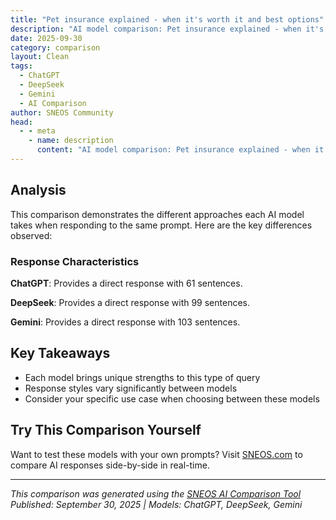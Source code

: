 ```yaml
---
title: "Pet insurance explained - when it's worth it and best options"
description: "AI model comparison: Pet insurance explained - when it's worth it and best options..."
date: 2025-09-30
category: comparison
layout: Clean
tags:
  - ChatGPT
  - DeepSeek
  - Gemini
  - AI Comparison
author: SNEOS Community
head:
  - - meta
    - name: description
      content: "AI model comparison: Pet insurance explained - when it's worth it and best options..."
---
```


<ChatComparison
  title="Pet insurance explained - when it's worth it and best options"
  prompt="Pet insurance explained - when it's worth it and best options"
  :responses='{
    "ChatGPT": "Certainly! Here\u2019s a clear explanation of pet insurance, when it\u2019s worth considering, and some of the best options available:\n\n### What is Pet Insurance?\nPet insurance is a type of health coverage for your pets, typically dogs and cats, which helps cover veterinary expenses such as accidents, illnesses, surgeries, and sometimes routine care. You pay a monthly or annual premium, and in return, the insurer reimburses you for eligible veterinary bills.\n\n---\n\n### When is Pet Insurance Worth It?\n\n1. **Financial Protection Against Unexpected Costs**  \nVeterinary care can be expensive, especially for emergencies or chronic conditions. Pet insurance helps protect you from high, unexpected bills. If you want peace of mind, insurance is worth considering.\n\n2. **Pets with a Higher Risk of Health Issues**  \nCertain breeds are prone to genetic illnesses or conditions. Insurance can help manage the cost of treating these issues.\n\n3. **If You Want to Avoid Making Cost-Based Decisions**  \nWith insurance, you\u2019re less likely to delay or skip treatment due to cost concerns.\n\n4. **Young Pets**  \nUsually cheaper to insure than older pets and helps cover conditions that arise later in life.\n\n5. **Expensive Veterinary Markets**  \nIn places where vet costs are very high, insurance can be more cost-effective.\n\n---\n\n### Situations When It Might Not Be Worth It\n\n- Older pets with pre-existing conditions: these may not be covered or may have higher premiums.\n- Pets in overall excellent health where you\u2019re confident you can cover routine emergencies out-of-pocket.\n- If premiums over time exceed what you\u2019d likely pay in vet bills.\n\n---\n\n### What Does Pet Insurance Typically Cover?\n\n- Accidents (e.g., broken bones, ingestion of foreign objects)\n- Illnesses (e.g., infections, cancer, chronic diseases)\n- Surgeries and hospital stays\n- Diagnostic tests (blood tests, X-rays)\n- Some plans cover routine care like vaccinations, dental cleanings, and wellness visits (often as an add-on).\n\n---\n\n### Common Types of Coverage\n\n- **Accident-Only Plans:** Cover injuries but not illnesses.\n- **Comprehensive Plans:** Cover both illnesses and accidents.\n- **Wellness Plans:** Cover routine and preventive care.\n\n---\n\n### How to Choose the Best Pet Insurance\n\n- **Coverage:** Ensure it covers what you want (illness, accidents, routine care).\n- **Exclusions:** Check for pre-existing condition clauses or breed-specific exclusions.\n- **Reimbursement Level:** Percentage of costs covered (often 70%-90%).\n- **Annual Limits:** Max amount they will pay annually.\n- **Deductibles:** How much you pay out-of-pocket before reimbursement.\n- **Premium Cost:** Balance cost with coverage.\n- **Claim Process:** Ease and speed of claim reimbursement.\n\n---\n\n### Best Pet Insurance Providers (2024 Overview)\n\n1. **Healthy Paws**  \n- Comprehensive coverage with no caps on payouts.  \n- Covers accidents, illnesses, and hereditary conditions.  \n- No coverage for routine wellness care.\n\n2. **Embrace**  \n- Covers accidents, illnesses, and offers optional wellness plans.  \n- Has diminishing deductibles (deductible goes down each year you don\u2019t claim).  \n- Covers some alternative therapies.\n\n3. **Trupanion**  \n- One of the few that pays vets directly (no out-of-pocket for claims).  \n- Covers hereditary conditions and hospital stays.  \n- Limited wellness coverage.\n\n4. **Nationwide**  \n- Offers entire pet plans including wellness and specialty pets (birds, reptiles).  \n- More expensive but comprehensive.\n\n5. **Pets Best**  \n- Fast claim reimbursements.  \n- Offers accident-only, illness-only, and comprehensive plans.  \n- Optional wellness add-ons.\n\n---\n\n### Final Tips\n\n- Start insurance early, ideally when your pet is young and healthy.\n- Read all policy details carefully.\n- Keep veterinary records organized for easier claims.\n- Consider your financial situation and comfort with risk.\n\n---\n\nIf you want recommendations tailored to your pet\u2019s breed, age, or health, feel free to ask!",
    "DeepSeek": "Of course. Here is a comprehensive guide to pet insurance, breaking down when it\u0027s worth it and the best options available.\n\n---\n\n### **Pet Insurance Explained: A Simple Guide**\n\nAt its core, pet insurance is a lot like human health insurance, but with a key difference: it\u0027s primarily designed for unexpected accidents and illnesses, not routine care.\n\nYou pay a monthly or annual premium. If your pet gets sick or injured, you pay the vet bill upfront, then submit a claim to the insurance company for reimbursement of covered costs (after your deductible is met).\n\n#### **How It Generally Works:**\n\n1.  **Choose a Plan:** You select a policy that fits your budget and your pet\u0027s needs.\n2.  **Pay Your Premium:** The monthly or annual cost to keep the insurance active.\n3.  **Meet Your Deductible:** The amount you must pay out-of-pocket for vet bills before the insurance starts reimbursing you. This can be per incident or, more commonly, annual.\n4.  **Get Reimbursed:** After you meet your deductible, the insurance company pays you back a percentage of the covered costs (e.g., 70%, 80%, or 90%).\n\n---\n\n### **When Is Pet Insurance Worth It?**\n\nPet insurance is a form of financial risk management. It\u0027s not for everyone, but it can be a lifesaver in specific situations.\n\n#### **It\u0027s MOST Worth It If:**\n\n*   **You Want to Avoid \u0022Economic Euthanasia\u0022:** This is the #1 reason people get insurance. If your pet needs a $10,000 surgery for a sudden illness, could you afford it? Insurance prevents you from having to make an impossible financial decision during a heartbreaking time.\n*   **You Have a Young, Healthy Pet:** The best time to enroll is when your pet is young and has no pre-existing conditions. Premiums are lower, and more conditions will be covered.\n*   **You Have a Breed Prone to Health Issues:** Certain breeds are predisposed to expensive conditions.\n    *   **Dogs:** French Bulldogs (breathing issues), German Shepherds (hip dysplasia), Golden Retrievers (cancer), Dachshunds (back problems).\n    *   **Cats:** Maine Coons (heart disease), Persians (respiratory issues), Siamese (dental disease).\n*   **You Are Financially Risk-Averse:** If an unexpected vet bill of $3,000-$10,000 would cause significant financial stress or require you to go into debt, insurance provides peace of mind.\n*   **You Want the Freedom to Choose the Best Care:** With insurance, you can say \u0022yes\u0022 to advanced treatments like MRI scans, specialist surgeries, or cancer treatments without being limited by cost.\n\n#### **It Might NOT Be Worth It If:**\n\n*   **You Can Easily Cover a Large, Unexpected Vet Bill:** If you have a robust emergency fund ($5,000-$10,000\u002B specifically for your pet), you might decide to \u0022self-insure.\u0022\n*   **Your Pet is Already Old or Has Chronic Conditions:** Premiums for senior pets are very high, and pre-existing conditions will be excluded.\n*   **You Primarily Want Coverage for Routine Care:** Many plans offer wellness add-ons, but the value is often marginal. You\u0027re usually better off budgeting for routine care yourself.\n\n---\n\n### **Key Features to Compare When Choosing a Plan**\n\nNot all pet insurance is created equal. Pay close attention to these five factors:\n\n1.  **Coverage Type:**\n    *   **Accident \u0026 Illness:** The most common and valuable type. Covers everything from broken bones and swallowed objects to cancer, infections, and hereditary conditions.\n    *   **Accident-Only:** A cheaper, limited option that only covers injuries. Not recommended for most owners.\n    *   **Wellness/Preventive Care Add-on:** An optional rider that covers routine care like vaccinations, flea/tick prevention, and annual check-ups. Do the math to see if the cost is worth it for you.\n\n2.  **Annual Coverage Limit:** The maximum the insurer will pay in a policy year.\n    *   **Unlimited:** No cap (highly recommended).\n    *   **Capped:** e.g., $5,000, $10,000, $25,000 per year.\n\n3.  **Deductible:** The amount you pay before reimbursement starts.\n    *   **Annual:** You meet it once per policy year (best option).\n    *   **Per-Condition:** You must meet a new deductible for each new illness or injury.\n\n4.  **Reimbursement Level:** The percentage of the vet bill you get back after the deductible. Common options are 70%, 80%, or 90%. A higher percentage means a higher premium.\n\n5.  **Exclusions \u0026 Waiting Periods:**\n    *   **Pre-existing Conditions:** Almost no plan covers these. This is why enrolling early is critical.\n    *   **Breed-Specific \u0026 Hereditary Conditions:** Check if these are covered and if there are any special limits.\n    *   **Waiting Periods:** The time between when you enroll and when coverage starts (e.g., 14 days for illness, 2-3 days for accidents). Some companies have longer waiting periods for cruciate ligament issues (6-12 months).\n\n---\n\n### **Best Pet Insurance Options in 2024**\n\nHere are some of the top-rated companies, known for their comprehensive coverage and customer service. **Always get a personalized quote, as prices vary widely by pet breed, age, and location.**\n\n#### **Top Tier (Comprehensive Coverage)**\n\n1.  **Lemonade**\n    *   **Why it\u0027s great:** Often the most affordable option due to its tech-driven model. Offers customizable policies, fast claims via its app, and even bundling with other insurance types. Allows you to add a wellness package.\n    *   **Best for:** Tech-savvy pet owners looking for the best price and a seamless digital experience.\n\n2.  **Healthy Paws**\n    *   **Why it\u0027s great:** Consistently high customer satisfaction. Simple, straightforward policy with **unlimited annual payouts** and no per-incident limits. Claims are processed quickly.\n    *   **Best for:** Owners who want unlimited, no-hassle coverage for major accidents and illnesses.\n\n3.  **Embrace**\n    *   **Why it\u0027s great:** Offers robust accident \u0026 illness coverage and one of the best wellness rewards programs as an add-on. A unique feature is its diminishing deductible, which decreases by $50 each year you don\u0027t file a claim.\n    *   **Best for:** Owners who want flexible options and appreciate rewards for healthy pets.\n\n#### **Excellent Alternatives**\n\n4.  **Spot**\n    *   **Why it\u0027s great:** Highly customizable plans with a range of annual limits and deductibles. Offers a \u0022Gold\u0022 plan that is very comprehensive. No upper age limit for enrollment.\n    *   **Best for:** Owners of older pets or those who want maximum flexibility in building their plan.\n\n5.  **Trupanion**\n    *   **Why it\u0027s great:** Unique model with a **per-condition deductible** (instead of annual). Once you meet the deductible for a specific condition (e.g., diabetes), it\u0027s covered for the life of the pet. They also offer direct payment to vets in some cases.\n    *   **Best for:** Owners concerned about chronic, lifelong conditions who prefer the per-condition deductible structure.\n\n6.  **Pumpkin**\n    *   **Why it\u0027s great:** Stands out by offering 90% reimbursement on all plans and including dental illness coverage in its base plan, which many others offer only as an add-on. Their preventative care pack is also very comprehensive.\n    *   **Best for:** Owners who want high reimbursement and strong dental coverage by default.\n\n### **Final Recommendation**\n\n**The best strategy is to enroll your pet in a high-quality Accident \u0026 Illness plan when they are young and healthy.**\n\nStart by getting quotes from **Lemonade**, **Healthy Paws**, and **Embrace**. Compare the cost for the level of coverage you want (aim for unlimited annual benefits and 80-90% reimbursement if your budget allows). This small monthly investment can save you from financial catastrophe and ensure your beloved pet gets the best possible care when they need it most.",
    "Gemini": "Okay, let\u0027s break down pet insurance, covering when it makes sense, what to consider, and some reputable options.\n\n**What is Pet Insurance?**\n\nPet insurance helps cover unexpected veterinary costs for your furry, scaly, or feathered friends. Just like human health insurance, you pay a premium, and in return, the insurance company reimburses you for eligible expenses.\n\n**How Pet Insurance Works:**\n\n1.  **Choose a Plan:**  Select a plan with the coverage levels, deductible, and reimbursement rate that suit your needs and budget.\n2.  **Pay Premiums:** You pay monthly (or sometimes annual) premiums.\n3.  **Veterinary Visit:**  Your pet gets sick or injured, and you take them to the vet.\n4.  **Pay Vet Bill:** You pay the vet bill upfront.\n5.  **File a Claim:** You submit a claim to the insurance company (usually online or through an app) with the vet invoice.\n6.  **Reimbursement:** The insurance company reimburses you a percentage of the covered costs, minus your deductible.\n\n**When is Pet Insurance Worth It?**\n\nPet insurance can be a good investment if:\n\n*   **You\u0027re concerned about large, unexpected vet bills:**  Major surgeries, cancer treatments, and chronic illnesses can be very expensive.  Pet insurance helps you budget for these potential costs.\n*   **You want peace of mind:**  Knowing you have a safety net for your pet\u0027s health can reduce stress and anxiety.\n*   **You have a breed prone to certain health problems:**  Some breeds are predisposed to specific conditions (e.g., hip dysplasia in large dogs, heart conditions in certain cat breeds).  Insurance can help cover the costs associated with these conditions.\n*   **You get it when your pet is young and healthy:**  Premiums are typically lower for younger pets, and you\u0027re less likely to have pre-existing conditions that are excluded from coverage.\n*   **You wouldn\u0027t be able to afford a major vet bill out of pocket:** If a $5,000 surgery would put a significant strain on your finances, insurance might be a good idea.\n\n**When Might Pet Insurance NOT Be Worth It?**\n\n*   **You have a substantial emergency fund specifically for pet care:** If you have a large savings account earmarked for pet-related expenses, you might not need insurance.\n*   **Your pet is older and has many pre-existing conditions:**  Pre-existing conditions are generally not covered, so the value of the insurance may be limited.  However, some companies will cover curable pre-existing conditions after a waiting period with no recurring symptoms.\n*   **The premiums are too high for your budget:**  It\u0027s important to find a plan that you can afford.\n*   **Your pet is a very low-risk animal:**  For example, a healthy, indoor cat that rarely ventures outside might be less likely to require extensive veterinary care.\n\n**Key Factors to Consider When Choosing Pet Insurance:**\n\n*   **Coverage:**\n\n    *   **Accidents and Illnesses:**  The most comprehensive plans cover both accidents (e.g., broken bones, cuts) and illnesses (e.g., infections, cancer, allergies).\n    *   **Accident-Only:**  These plans only cover accidents, not illnesses.  They\u0027re typically cheaper but offer less protection.\n    *   **Wellness Plans (Add-ons):** Some companies offer add-on wellness plans that cover routine care, such as vaccinations, dental cleanings, and annual checkups.  Weigh the cost against the potential savings, as these may not always be worth it.\n    *   **Hereditary and Congenital Conditions:**  Check if the plan covers conditions that your pet is genetically predisposed to.\n    *   **Chronic Conditions:**  Ensure the plan covers ongoing care for conditions like diabetes or arthritis.\n    *   **Alternative Therapies:**  Some plans cover treatments like acupuncture, chiropractic care, and hydrotherapy.\n    *   **Behavioral Therapies:**  Coverage for behavioral issues can be helpful for pets with anxiety or aggression.\n\n*   **Deductible:**  The amount you pay out-of-pocket before the insurance starts reimbursing you.  Higher deductibles typically mean lower premiums.  Consider your budget and how much you\u0027re comfortable paying upfront.\n*   **Reimbursement Rate:**  The percentage of covered costs that the insurance company will reimburse you (e.g., 70%, 80%, 90%).  Higher reimbursement rates mean you\u0027ll get more money back, but premiums will be higher.\n*   **Annual Limit:**  The maximum amount the insurance company will pay out in a year.  Some plans have unlimited annual limits, while others have caps.  Consider the potential cost of major treatments when choosing a limit.\n*   **Pre-existing Conditions:**  Almost all pet insurance plans exclude pre-existing conditions (conditions that your pet had before the policy went into effect).  Look for companies that may cover curable pre-existing conditions after a waiting period.\n*   **Waiting Periods:**  There\u0027s typically a waiting period (e.g., 14 days) before coverage begins.  Some plans have longer waiting periods for specific conditions, like cruciate ligament injuries.\n*   **Age Restrictions:**  Some companies have age limits for enrollment.\n*   **Exclusions:**  Be aware of any exclusions in the policy, such as cosmetic procedures, breeding-related costs, or certain types of injuries.\n*   **Direct Pay vs. Reimbursement:** Most plans require you to pay the vet bill upfront and then get reimbursed.  A few companies offer direct pay options, where they pay the vet directly, but this is less common.\n*   **Customer Reviews and Reputation:**  Research the insurance company\u0027s customer service, claims processing, and overall reputation.  Read reviews on sites like ConsumerAffairs, Trustpilot, and the Better Business Bureau.\n\n**Reputable Pet Insurance Options (as of October 2024 - always check for the most up-to-date information and reviews):**\n\n*   **Embrace Pet Insurance:**  Offers comprehensive coverage, including hereditary and congenital conditions, and has a diminishing deductible option.  They also cover curable pre-existing conditions after a 12-month waiting period.\n*   **Healthy Paws Pet Insurance:**  Known for its simple and comprehensive coverage with no annual or lifetime limits.  They have a good reputation for customer service.\n*   **Figo Pet Insurance:** Offers comprehensive plans with customizable options and a user-friendly mobile app. They have a 100% reimbursement option.\n*   **Pets Best Pet Insurance:**  Offers a range of plans with different deductible and reimbursement options. They also offer a unique \u0022EssentialWellness\u0022 plan for routine care.\n*   **Trupanion:**  Offers a simple plan with 90% reimbursement and no annual limits.  They also offer a vet direct pay option in some cases.\n*   **ASPCA Pet Health Insurance:**  Offers comprehensive coverage and discounts for multiple pets. They have customizable plans.\n*   **Lemonade Pet:** Offers customizable plans and integrates with the Lemonade home and renters insurance platform.\n*   **Spot Pet Insurance:** Customizable plans and a range of coverage options.\n\n**How to Choose the Best Plan for Your Pet:**\n\n1.  **Consider Your Pet\u0027s Breed and Age:**  Factor in any breed-specific health risks and your pet\u0027s age.\n2.  **Determine Your Budget:**  How much can you afford to spend on premiums each month?\n3.  **Compare Quotes:**  Get quotes from multiple insurance companies and compare their coverage, deductibles, reimbursement rates, and annual limits.\n4.  **Read the Fine Print:**  Carefully review the policy documents to understand the terms, conditions, exclusions, and waiting periods.\n5.  **Talk to Your Veterinarian:**  Ask your vet for their opinion on pet insurance and if they have any recommendations.\n\n**Tips for Saving Money on Pet Insurance:**\n\n*   **Enroll Your Pet When They\u0027re Young:**  Premiums are generally lower for younger pets.\n*   **Choose a Higher Deductible:**  This will lower your monthly premiums.\n*   **Consider a Lower Reimbursement Rate:**  This will also lower your premiums.\n*   **Look for Discounts:**  Some companies offer discounts for multiple pets, military personnel, or other affiliations.\n*   **Compare Plans Annually:**  Review your policy each year to ensure it still meets your needs and budget.\n\n**Important Note:**  Pet insurance is not a substitute for responsible pet ownership.  Regular veterinary care, proper nutrition, and a safe environment are essential for your pet\u0027s health and well-being.  Pet insurance is a tool to help you manage unexpected veterinary costs, not to replace routine care.\n\nI strongly recommend getting quotes from several different pet insurance providers and carefully comparing their plans before making a decision. Read reviews and talk to other pet owners to get their perspectives. Good luck!\n"
  }'
  published-date="22:46"
/>

## Analysis

This comparison demonstrates the different approaches each AI model takes when responding to the same prompt. Here are the key differences observed:

### Response Characteristics

**ChatGPT**: Provides a direct response with 61 sentences. 

**DeepSeek**: Provides a direct response with 99 sentences. 

**Gemini**: Provides a direct response with 103 sentences. 

## Key Takeaways

- Each model brings unique strengths to this type of query
- Response styles vary significantly between models
- Consider your specific use case when choosing between these models

## Try This Comparison Yourself

Want to test these models with your own prompts? Visit [SNEOS.com](https://sneos.com) to compare AI responses side-by-side in real-time.

---

*This comparison was generated using the [SNEOS AI Comparison Tool](https://sneos.com)*
*Published: September 30, 2025 | Models: ChatGPT, DeepSeek, Gemini*
